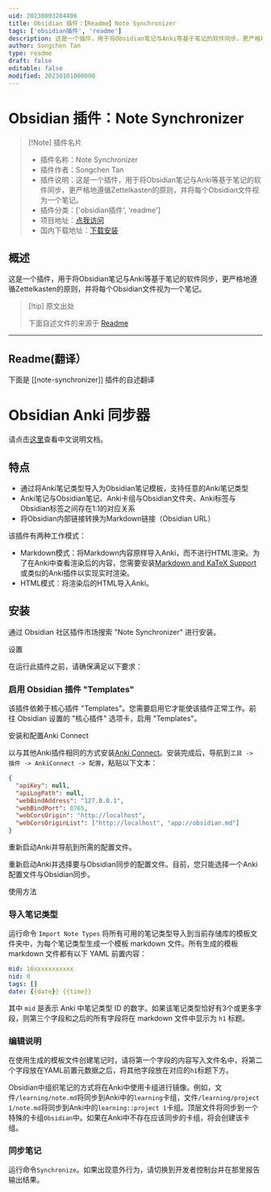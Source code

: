 ```yaml
---
uid: 20230803204406
title: Obsidian 插件：【Readme】Note Synchronizer
tags: ['obsidian插件', 'readme']
description: 这是一个插件，用于将Obsidian笔记与Anki等基于笔记的软件同步，更严格地遵循Zettelkasten的原则，并将每个Obsidian文件视为一个笔记。
author: Songchen Tan
type: readme
draft: false
editable: false
modified: 20230101000000
---
```


# Obsidian 插件：Note Synchronizer

> [!Note] 插件名片
> - 插件名称：Note Synchronizer
> - 插件作者：Songchen Tan
> - 插件说明：这是一个插件，用于将Obsidian笔记与Anki等基于笔记的软件同步，更严格地遵循Zettelkasten的原则，并将每个Obsidian文件视为一个笔记。
> - 插件分类：['obsidian插件', 'readme']
> - 项目地址：[点我访问](https://github.com/tansongchen/obsidian-note-synchronizer)
> - 国内下载地址：[下载安装](https://pkmer.cn/products/plugin/pluginMarket/?note-synchronizer)

## 概述

这是一个插件，用于将Obsidian笔记与Anki等基于笔记的软件同步，更严格地遵循Zettelkasten的原则，并将每个Obsidian文件视为一个笔记。



> [!tip] 原文出处
> 
>下面自述文件的来源于 [Readme](https://ghproxy.net/https://raw.githubusercontent.com/tansongchen/obsidian-note-synchronizer/master/README.md)
> 

---

## Readme(翻译）

下面是 [[note-synchronizer]] 插件的自述翻译


# Obsidian Anki 同步器

请点击[这里](README.zh.md)查看中文说明文档。

## 特点

- 通过将Anki笔记类型导入为Obsidian笔记模板，支持任意的Anki笔记类型
- Anki笔记与Obsidian笔记、Anki卡组与Obsidian文件夹、Anki标签与Obsidian标签之间存在1:1的对应关系
- 将Obsidian内部链接转换为Markdown链接（Obsidian URL）

该插件有两种工作模式：

- Markdown模式：将Markdown内容原样导入Anki，而不进行HTML渲染。为了在Anki中查看渲染后的内容，您需要安装[Markdown and KaTeX Support](https://ankiweb.net/shared/info/1087328706)或类似的Anki插件以实现实时渲染。
- HTML模式：将渲染后的HTML导入Anki。

## 安装

通过 Obsidian 社区插件市场搜索 "Note Synchronizer" 进行安装。

设置

在运行此插件之前，请确保满足以下要求：

### 启用 Obsidian 插件 "Templates"

该插件依赖于核心插件 "Templates"。您需要启用它才能使该插件正常工作。前往 Obsidian 设置的 "核心插件" 选项卡，启用 "Templates"。

安装和配置Anki Connect

以与其他Anki插件相同的方式安装[Anki Connect](https://ankiweb.net/shared/info/2055492159)。安装完成后，导航到`工具 -> 插件 -> AnkiConnect -> 配置`，粘贴以下文本：

```json
{
  "apiKey": null,
  "apiLogPath": null,
  "webBindAddress": "127.0.0.1",
  "webBindPort": 8765,
  "webCorsOrigin": "http://localhost",
  "webCorsOriginList": ["http://localhost", "app://obsidian.md"]
}
```

重新启动Anki并导航到所需的配置文件。

重新启动Anki并选择要与Obsidian同步的配置文件。目前，您只能选择一个Anki配置文件与Obsidian同步。

使用方法

### 导入笔记类型

运行命令 `Import Note Types` 将所有可用的笔记类型导入到当前存储库的模板文件夹中，为每个笔记类型生成一个模板 markdown 文件。所有生成的模板 markdown 文件都有以下 YAML 前置内容：

```yaml
mid: 16xxxxxxxxxxx
nid: 0
tags: []
date: {{date}} {{time}}
```

其中 `mid` 是表示 Anki 中笔记类型 ID 的数字。如果该笔记类型恰好有3个或更多字段，则第三个字段和之后的所有字段将在 markdown 文件中显示为 `h1` 标题。

### 编辑说明

在使用生成的模板文件创建笔记时，请将第一个字段的内容写入文件名中，将第二个字段放在YAML前置元数据之后，将其他字段放在对应的`h1`标题下方。

Obsidian中组织笔记的方式将在Anki中使用卡组进行镜像。例如，文件`/learning/note.md`将同步到Anki中的`learning`卡组，文件`/learning/project 1/note.md`将同步到Anki中的`learning::project 1`卡组。顶层文件将同步到一个特殊的卡组`Obsidian`中。如果在Anki中不存在应该同步的卡组，将会创建该卡组。

### 同步笔记

运行命令`Synchronize`。如果出现意外行为，请切换到开发者控制台并在那里报告输出结果。



